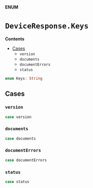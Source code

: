 **ENUM**

# `DeviceResponse.Keys`

**Contents**

- [Cases](#cases)
  - `version`
  - `documents`
  - `documentErrors`
  - `status`

```swift
enum Keys: String
```

## Cases
### `version`

```swift
case version
```

### `documents`

```swift
case documents
```

### `documentErrors`

```swift
case documentErrors
```

### `status`

```swift
case status
```
